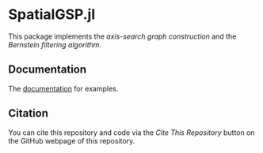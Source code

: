 # SpatialGSP.jl
This package implements the *axis-search graph construction* and the *Bernstein filtering algorithm*.

## Documentation
The [documentation](https://royccwang.github.io/SpatialGSP.jl/) for examples.


## Citation
You can cite this repository and code via the *Cite This Repository* button on the GitHub webpage of this repository.